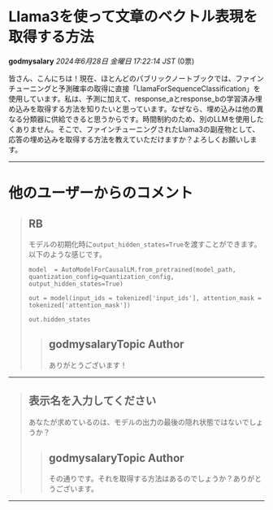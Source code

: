 # Llama3を使って文章のベクトル表現を取得する方法

**godmysalary** *2024年6月28日 金曜日 17:22:14 JST* (0票)

皆さん、こんにちは！現在、ほとんどのパブリックノートブックでは、ファインチューニングと予測確率の取得に直接「LlamaForSequenceClassification」を使用しています。私は、予測に加えて、response_aとresponse_bの学習済み埋め込みを取得する方法を知りたいと思っています。なぜなら、埋め込みは他の異なる分類器に供給できると思うからです。時間制約のため、別のLLMを使用したくありません。そこで、ファインチューニングされたLlama3の副産物として、応答の埋め込みを取得する方法を教えていただけますか？よろしくお願いします。

---
# 他のユーザーからのコメント

> ## RB
> 
> モデルの初期化時に`output_hidden_states=True`を渡すことができます。以下のような感じです。
> 
> ```
> model  = AutoModelForCausalLM.from_pretrained(model_path, quantization_config=quantization_config, output_hidden_states=True)
> 
> out = model(input_ids = tokenized['input_ids'], attention_mask = tokenized['attention_mask'])
> 
> out.hidden_states
> 
> ```
> 
> 
> 
> > ## godmysalaryTopic Author
> > 
> > ありがとうございます！
> > 
> > 
> > 
---
> ## 表示名を入力してください
> 
> あなたが求めているのは、モデルの出力の最後の隠れ状態ではないでしょうか？
> 
> 
> 
> > ## godmysalaryTopic Author
> > 
> > その通りです。それを取得する方法はあるのでしょうか？ありがとうございます。
> > 
> > 
> > 
--- 

